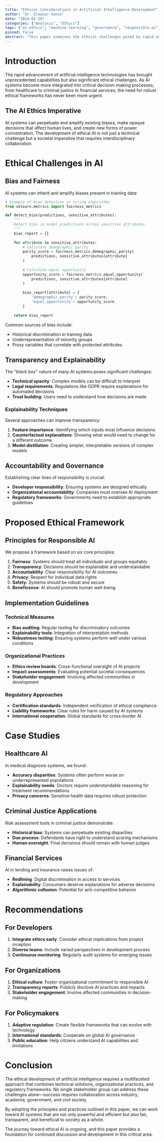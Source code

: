 ```yaml
---
title: "Ethical Considerations in Artificial Intelligence Development"
author: "Dr. Eleanor Vance"
date: "2024-02-20"
categories: ["Analysis", "Ethics"]
tags: ["ai-ethics", "machine-learning", "governance", "responsible-ai"]
pinned: false
abstract: "This paper examines the ethical challenges posed by rapid advancements in artificial intelligence and proposes a framework for responsible AI development. We explore issues of bias, transparency, accountability, and the societal impact of AI systems."
---
```


# Introduction

The rapid advancement of artificial intelligence technologies has brought unprecedented capabilities but also significant ethical challenges. As AI systems become more integrated into critical decision-making processes, from healthcare to criminal justice to financial services, the need for robust ethical frameworks has never been more urgent.

## The AI Ethics Imperative

AI systems can perpetuate and amplify existing biases, make opaque decisions that affect human lives, and create new forms of power concentration. The development of ethical AI is not just a technical challenge but a societal imperative that requires interdisciplinary collaboration.

# Ethical Challenges in AI

## Bias and Fairness

AI systems can inherit and amplify biases present in training data:

```python
# Example of bias detection in hiring algorithms
from sklearn.metrics import fairness_metrics

def detect_bias(predictions, sensitive_attributes):
    """
    Detect bias in model predictions across sensitive attributes
    """
    bias_report = {}
    
    for attribute in sensitive_attributes:
        # Calculate demographic parity
        parity_score = fairness_metrics.demographic_parity(
            predictions, sensitive_attributes[attribute]
        )
        
        # Calculate equal opportunity
        opportunity_score = fairness_metrics.equal_opportunity(
            predictions, sensitive_attributes[attribute]
        )
        
        bias_report[attribute] = {
            'demographic_parity': parity_score,
            'equal_opportunity': opportunity_score
        }
    
    return bias_report
```

Common sources of bias include:
- Historical discrimination in training data
- Underrepresentation of minority groups
- Proxy variables that correlate with protected attributes

## Transparency and Explainability

The "black box" nature of many AI systems poses significant challenges:

- **Technical opacity**: Complex models can be difficult to interpret
- **Legal requirements**: Regulations like GDPR require explanations for automated decisions
- **Trust building**: Users need to understand how decisions are made

### Explainability Techniques

Several approaches can improve transparency:

1. **Feature importance**: Identifying which inputs most influence decisions
2. **Counterfactual explanations**: Showing what would need to change for a different outcome
3. **Model distillation**: Creating simpler, interpretable versions of complex models

## Accountability and Governance

Establishing clear lines of responsibility is crucial:

- **Developer responsibility**: Ensuring systems are designed ethically
- **Organizational accountability**: Companies must oversee AI deployment
- **Regulatory frameworks**: Governments need to establish appropriate guidelines

# Proposed Ethical Framework

## Principles for Responsible AI

We propose a framework based on six core principles:

1. **Fairness**: Systems should treat all individuals and groups equitably
2. **Transparency**: Decisions should be explainable and understandable
3. **Accountability**: Clear responsibility for AI outcomes
4. **Privacy**: Respect for individual data rights
5. **Safety**: Systems should be robust and secure
6. **Beneficence**: AI should promote human well-being

## Implementation Guidelines

### Technical Measures

- **Bias auditing**: Regular testing for discriminatory outcomes
- **Explainability tools**: Integration of interpretation methods
- **Robustness testing**: Ensuring systems perform well under various conditions

### Organizational Practices

- **Ethics review boards**: Cross-functional oversight of AI projects
- **Impact assessments**: Evaluating potential societal consequences
- **Stakeholder engagement**: Involving affected communities in development

### Regulatory Approaches

- **Certification standards**: Independent verification of ethical compliance
- **Liability frameworks**: Clear rules for harm caused by AI systems
- **International cooperation**: Global standards for cross-border AI

# Case Studies

## Healthcare AI

In medical diagnosis systems, we found:

- **Accuracy disparities**: Systems often perform worse on underrepresented populations
- **Explainability needs**: Doctors require understandable reasoning for treatment recommendations
- **Privacy concerns**: Sensitive health data requires robust protection

## Criminal Justice Applications

Risk assessment tools in criminal justice demonstrate:

- **Historical bias**: Systems can perpetuate existing disparities
- **Due process**: Defendants have right to understand scoring mechanisms
- **Human oversight**: Final decisions should remain with human judges

## Financial Services

AI in lending and insurance raises issues of:

- **Redlining**: Digital discrimination in access to services
- **Explainability**: Consumers deserve explanations for adverse decisions
- **Algorithmic collusion**: Potential for anti-competitive behavior

# Recommendations

## For Developers

1. **Integrate ethics early**: Consider ethical implications from project inception
2. **Diverse teams**: Include varied perspectives in development process
3. **Continuous monitoring**: Regularly audit systems for emerging issues

## For Organizations

1. **Ethical culture**: Foster organizational commitment to responsible AI
2. **Transparency reports**: Publicly disclose AI practices and impacts
3. **Stakeholder engagement**: Involve affected communities in decision-making

## For Policymakers

1. **Adaptive regulation**: Create flexible frameworks that can evolve with technology
2. **International standards**: Cooperate on global AI governance
3. **Public education**: Help citizens understand AI capabilities and limitations

# Conclusion

The ethical development of artificial intelligence requires a multifaceted approach that combines technical solutions, organizational practices, and regulatory frameworks. No single stakeholder group can address these challenges alone—success requires collaboration across industry, academia, government, and civil society.

By adopting the principles and practices outlined in this paper, we can work toward AI systems that are not only powerful and efficient but also fair, transparent, and beneficial to society as a whole.

The journey toward ethical AI is ongoing, and this paper provides a foundation for continued discussion and development in this critical area.
